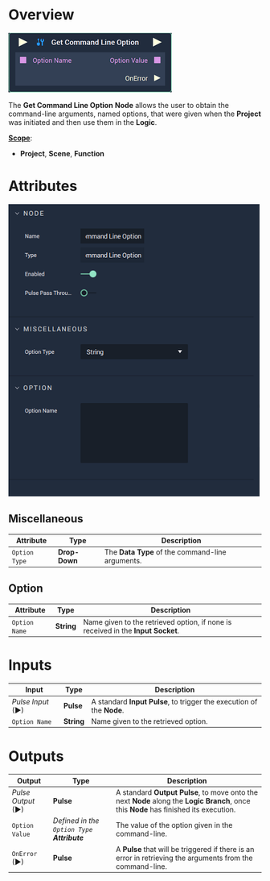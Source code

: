 # Overview

![The Get Command Line Option Node.](../../.gitbook/assets/node-get-command-line-option2.png)

The **Get Command Line Option** **Node** allows the user to obtain the command-line arguments, named options, that were given when the **Project** was initiated and then use them in the **Logic**.

[**Scope**](../overview.md#scopes):
*  **Project**, **Scene**, **Function**

# Attributes

![The Get Command Line Option Node Attributes.](../../.gitbook/assets/node-get-command-line-option2-attr.png)

## Miscellaneous

|Attribute|Type|Description|
|---|---|---|
| `Option Type` | **Drop-Down** | The **Data Type** of the command-line arguments. |

## Option

|Attribute|Type|Description|
|---|---|---|
| `Option Name` | **String** | Name given to the retrieved option, if none is received in the **Input Socket**.|

# Inputs

|Input|Type|Description|
|---|---|---|
|*Pulse Input* (►)|**Pulse**|A standard **Input Pulse**, to trigger the execution of the **Node**.|
| `Option Name` | **String** | Name given to the retrieved option. |

# Outputs

|Output|Type|Description|
|---|---|---|
|*Pulse Output* (►)|**Pulse**|A standard **Output Pulse**, to move onto the next **Node** along the **Logic Branch**, once this **Node** has finished its execution.|
| `Option Value` | _Defined in the `Option Type` **Attribute**_ | The value of the option given in the command-line. |
| `OnError` (►) | **Pulse** | A **Pulse** that will be triggered if there is an error in retrieving the arguments from the command-line. |

